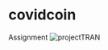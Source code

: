 # covidcoin
Assignment 
![projectTRAN](https://user-images.githubusercontent.com/66486002/86768495-f7c32e80-c04d-11ea-81c3-9611e41c249a.png)
